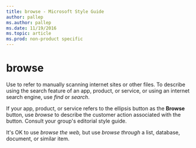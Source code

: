 ```yaml
---
title: browse - Microsoft Style Guide
author: pallep
ms.author: pallep
ms.date: 11/19/2016
ms.topic: article
ms.prod: non-product specific
---
```


# browse

Use to refer to manually scanning internet sites or other files. To describe using the search feature of an app, product, or service, or using an internet search engine, use *find* or *search*.

If your app, product, or service refers to the ellipsis button as the **Browse** button, use *browse* to describe the customer action associated with the button. Consult your group's editorial style guide.

It's OK to use *browse* *the web,* but use *browse through* a list, database, document, or similar item.
